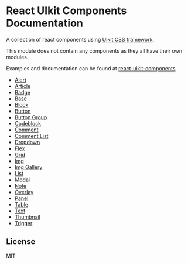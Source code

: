 # React UIkit Components Documentation

<p>
A collection of react components using <a href=http://getuikit.com/>UIkit CSS framework</a>.
<p/>

This module does not contain any components as they all have their own modules.

<p>
Examples and documentation can be found at <a href='http://otissv.github.io/react-uikit-components/'>react-uikit-components</a>
</a>
</p>

<ul>
  <li><a href='https://github.com/otissv/react-uikit-alert'>Alert</a></li>
  <li><a href='https://github.com/otissv/react-uikit-article'>Article</a></li>
  <li><a href='https://github.com/otissv/react-uikit-badge'>Badge</a></li>
  <li><a href='https://github.com/otissv/react-uikit-base'>Base</a></li>
  <li><a href='https://github.com/otissv/react-uikit-block'>Block</a></li>
  <li><a href='https://github.com/otissv/react-uikit-button'>Button</a></li>
  <li><a href='https://github.com/otissv/react-uikit-button-group'>Button Group</a></li>
  <li><a href='https://github.com/otissv/react-uikit-codeblock'>Codeblock</a></li>
  <li><a href='https://github.com/otissv/react-uikit-comment'>Comment</a></li>
  <li><a href='https://github.com/otissv/react-uikit-comment-list'>Comment List</a></li>
  <li><a href='https://github.com/otissv/react-uikit-dropdown'>Dropdown</a></li>
  <li><a href='https://github.com/otissv/react-uikit-flex'>Flex</a></li>
  <li><a href='https://github.com/otissv/react-uikit-grid'>Grid</a></li>
  <li><a href='https://github.com/otissv/react-uikit-img'>Img</a></li>
  <li><a href='https://github.com/otissv/react-uikit-img-gallery'>Img Gallery</a></li>
  <li><a href='https://github.com/otissv/react-uikit-list'>List</a></li>
  <li><a href='https://github.com/otissv/react-uikit-modal'>Modal</a></li>
  <li><a href='https://github.com/otissv/react-uikit-note'>Note</a></li>
  <li><a href='https://github.com/otissv/react-uikit-overlay'>Overlay</a> </li>
  <li><a href='https://github.com/otissv/react-uikit-panel'>Panel</a></li>
  <li><a href='https://github.com/otissv/react-uikit-table'>Table</a></li>
  <li><a href='https://github.com/otissv/react-uikit-text'>Text</a></li>
  <li><a href='https://github.com/otissv/react-uikit-thumbnail'>Thumbnail</a></li>
  <li><a href='https://github.com/otissv/react-uikit-trigger'>Trigger</a></li>
</ul>

<section>
  <h2>License</h2>
    <p>MIT</p>
</section>
